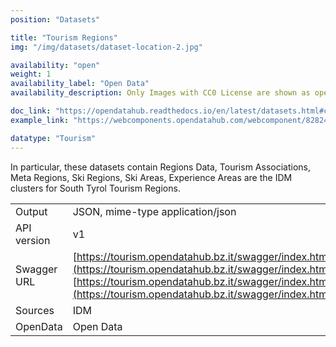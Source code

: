 ```yaml
---
position: "Datasets"

title: "Tourism Regions"
img: "/img/datasets/dataset-location-2.jpg"

availability: "open"
weight: 1
availability_label: "Open Data"
availability_description: Only Images with CC0 License are shown as open data

doc_link: "https://opendatahub.readthedocs.io/en/latest/datasets.html#common-dataset"
example_link: "https://webcomponents.opendatahub.com/webcomponent/8282479b-dc13-5012-939f-7a0196348dca?from=%2F" 

datatype: "Tourism"
---
```


In particular, these datasets contain Regions Data, Tourism Associations, Meta Regions, Ski Regions, Ski Areas, Experience Areas are the IDM clusters for South Tyrol Tourism Regions.

|             |                                                                                                                           |
| :---------- | ------------------------------------------------------------------------------------------------------------------------- |
| Output      | JSON, mime-type application/json                                                                                          |
| API version | v1                                                                                                                        |
| Swagger URL | [https://tourism.opendatahub.bz.it/swagger/index.html#/Common](https://tourism.opendatahub.bz.it/swagger/index.html#/Common)<br>[https://tourism.opendatahub.bz.it/swagger/index.html#/Location](https://tourism.opendatahub.bz.it/swagger/index.html#/Location) |
| Sources     | IDM                                                                                                                       |
| OpenData    | Open Data                                                      |
